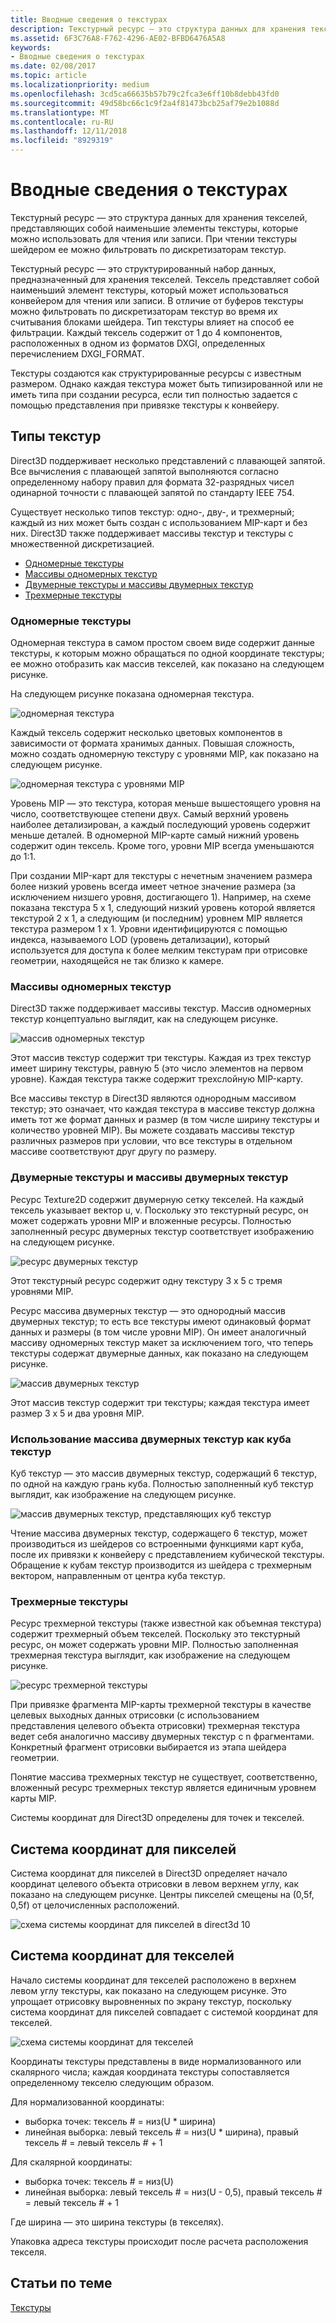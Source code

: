 ```yaml
---
title: Вводные сведения о текстурах
description: Текстурный ресурс — это структура данных для хранения текселей, представляющих собой наименьшие элементы текстуры, которые можно использовать для чтения или записи. При чтении текстуры шейдером ее можно фильтровать по дискретизаторам текстур.
ms.assetid: 6F3C76A8-F762-4296-AE02-BFBD6476A5A8
keywords:
- Вводные сведения о текстурах
ms.date: 02/08/2017
ms.topic: article
ms.localizationpriority: medium
ms.openlocfilehash: 3cd5ca66635b57b79c2fca3e6ff10b8debb43fd0
ms.sourcegitcommit: 49d58bc66c1c9f2a4f81473bcb25af79e2b1088d
ms.translationtype: MT
ms.contentlocale: ru-RU
ms.lasthandoff: 12/11/2018
ms.locfileid: "8929319"
---
```

# <a name="introduction-to-textures"></a>Вводные сведения о текстурах


Текстурный ресурс — это структура данных для хранения текселей, представляющих собой наименьшие элементы текстуры, которые можно использовать для чтения или записи. При чтении текстуры шейдером ее можно фильтровать по дискретизаторам текстур.

Текстурный ресурс — это структурированный набор данных, предназначенный для хранения текселей. Тексель представляет собой наименьший элемент текстуры, который может использоваться конвейером для чтения или записи. В отличие от буферов текстуры можно фильтровать по дискретизаторам текстур во время их считывания блоками шейдера. Тип текстуры влияет на способ ее фильтрации. Каждый тексель содержит от 1 до 4 компонентов, расположенных в одном из форматов DXGI, определенных перечислением DXGI\_FORMAT.

Текстуры создаются как структурированные ресурсы с известным размером. Однако каждая текстура может быть типизированной или не иметь типа при создании ресурса, если тип полностью задается с помощью представления при привязке текстуры к конвейеру.

## <a name="span-idtexturetypesspanspan-idtexturetypesspanspan-idtexturetypesspantexture-types"></a><span id="Texture_Types"></span><span id="texture_types"></span><span id="TEXTURE_TYPES"></span>Типы текстур


Direct3D поддерживает несколько представлений с плавающей запятой. Все вычисления с плавающей запятой выполняются согласно определенному набору правил для формата 32-разрядных чисел одинарной точности с плавающей запятой по стандарту IEEE 754.

Существует несколько типов текстур: одно-, дву-, и трехмерный; каждый из них может быть создан с использованием MIP-карт и без них. Direct3D также поддерживает массивы текстур и текстуры с множественной дискретизацией.

-   [Одномерные текстуры](#texture1d-resource)
-   [Массивы одномерных текстур](#texture1d-array-resource)
-   [Двумерные текстуры и массивы двумерных текстур](#texture2d-resource)
-   [Трехмерные текстуры](#texture3d-resource)

### <a name="span-idtexture1dresourcespanspan-idtexture1dresourcespanspan-idtexture1dresourcespanspan-idtexture1d-resourcespan1d-textures"></a><span id="Texture1D_Resource"></span><span id="texture1d_resource"></span><span id="TEXTURE1D_RESOURCE"></span><span id="texture1d-resource"></span>Одномерные текстуры

Одномерная текстура в самом простом своем виде содержит данные текстуры, к которым можно обращаться по одной координате текстуры; ее можно отобразить как массив текселей, как показано на следующем рисунке.

На следующем рисунке показана одномерная текстура.

![одномерная текстура](images/d3d10-1d-texture.png)

Каждый тексель содержит несколько цветовых компонентов в зависимости от формата хранимых данных. Повышая сложность, можно создать одномерную текстуру с уровнями MIP, как показано на следующем рисунке.

![одномерная текстура с уровнями MIP](images/d3d10-resource-texture1d.png)

Уровень MIP — это текстура, которая меньше вышестоящего уровня на число, соответствующее степени двух. Самый верхний уровень наиболее детализирован, а каждый последующий уровень содержит меньше деталей. В одномерной MIP-карте самый нижний уровень содержит один тексель. Кроме того, уровни MIP всегда уменьшаются до 1:1.

При создании MIP-карт для текстуры с нечетным значением размера более низкий уровень всегда имеет четное значение размера (за исключением низшего уровня, достигающего 1). Например, на схеме показана текстура 5 x 1, следующий низкий уровень которой является текстурой 2 x 1, а следующим (и последним) уровнем MIP является текстура размером 1 x 1. Уровни идентифицируются с помощью индекса, называемого LOD (уровень детализации), который используется для доступа к более мелким текстурам при отрисовке геометрии, находящейся не так близко к камере.

### <a name="span-idtexture1darrayresourcespanspan-idtexture1darrayresourcespanspan-idtexture1darrayresourcespanspan-idtexture1d-array-resourcespan1d-texture-arrays"></a><span id="Texture1D_Array_Resource"></span><span id="texture1d_array_resource"></span><span id="TEXTURE1D_ARRAY_RESOURCE"></span><span id="texture1d-array-resource"></span>Массивы одномерных текстур

Direct3D также поддерживает массивы текстур. Массив одномерных текстур концептуально выглядит, как на следующем рисунке.

![массив одномерных текстур](images/d3d10-resource-texture1darray.png)

Этот массив текстур содержит три текстуры. Каждая из трех текстур имеет ширину текстуры, равную 5 (это число элементов на первом уровне). Каждая текстура также содержит трехслойную MIP-карту.

Все массивы текстур в Direct3D являются однородным массивом текстур; это означает, что каждая текстура в массиве текстур должна иметь тот же формат данных и размер (в том числе ширину текстуры и количество уровней MIP). Вы можете создавать массивы текстур различных размеров при условии, что все текстуры в отдельном массиве соответствуют друг другу по размеру.

### <a name="span-idtexture2dresourcespanspan-idtexture2dresourcespanspan-idtexture2dresourcespanspan-idtexture2d-resourcespan2d-textures-and-2d-texture-arrays"></a><span id="Texture2D_Resource"></span><span id="texture2d_resource"></span><span id="TEXTURE2D_RESOURCE"></span><span id="texture2d-resource"></span>Двумерные текстуры и массивы двумерных текстур

Ресурс Texture2D содержит двумерную сетку текселей. На каждый тексель указывает вектор u, v. Поскольку это текстурный ресурс, он может содержать уровни MIP и вложенные ресурсы. Полностью заполненный ресурс двумерных текстур соответствует изображению на следующем рисунке.

![ресурс двумерных текстур](images/d3d10-resource-texture2d.png)

Этот текстурный ресурс содержит одну текстуру 3 x 5 с тремя уровнями MIP.

Ресурс массива двумерных текстур — это однородный массив двумерных текстур; то есть все текстуры имеют одинаковый формат данных и размеры (в том числе уровни MIP). Он имеет аналогичный массиву одномерных текстур макет за исключением того, что теперь текстуры содержат двумерные данных, как показано на следующем рисунке.

![массив двумерных текстур](images/d3d10-resource-texture2darray.png)

Этот массив текстур содержит три текстуры; каждая текстура имеет размер 3 x 5 и два уровня MIP.

### <a name="span-idtexture2darrayresourceasatexturecubespanspan-idtexture2darrayresourceasatexturecubespanspan-idtexture2darrayresourceasatexturecubespanusing-a-2d-texture-array-as-a-texture-cube"></a><span id="Texture2DArray_Resource_as_a_Texture_Cube"></span><span id="texture2darray_resource_as_a_texture_cube"></span><span id="TEXTURE2DARRAY_RESOURCE_AS_A_TEXTURE_CUBE"></span>Использование массива двумерных текстур как куба текстур

Куб текстур — это массив двумерных текстур, содержащий 6 текстур, по одной на каждую грань куба. Полностью заполненный куб текстур выглядит, как изображение на следующем рисунке.

![массив двумерных текстур, представляющих куб текстур](images/d3d10-resource-texturecube.png)

Чтение массива двумерных текстур, содержащего 6 текстур, может производиться из шейдеров со встроенными функциями карт куба, после их привязки к конвейеру с представлением кубической текстуры. Обращение к кубам текстур производится из шейдера с трехмерным вектором, направленным от центра куба текстур.

### <a name="span-idtexture3dresourcespanspan-idtexture3dresourcespanspan-idtexture3dresourcespanspan-idtexture3d-resourcespan3d-textures"></a><span id="Texture3D_Resource"></span><span id="texture3d_resource"></span><span id="TEXTURE3D_RESOURCE"></span><span id="texture3d-resource"></span>Трехмерные текстуры

Ресурс трехмерной текстуры (также известной как объемная текстура) содержит трехмерный объем текселей. Поскольку это текстурный ресурс, он может содержать уровни MIP. Полностью заполненная трехмерная текстура выглядит, как изображение на следующем рисунке.

![ресурс трехмерной текстуры](images/d3d10-resource-texture3d.png)

При привязке фрагмента MIP-карты трехмерной текстуры в качестве целевых выходных данных отрисовки (с использованием представления целевого объекта отрисовки) трехмерная текстура ведет себя аналогично массиву двумерных текстур с n фрагментами. Конкретный фрагмент отрисовки выбирается из этапа шейдера геометрии.

Понятие массива трехмерных текстур не существует, соответственно, вложенный ресурс трехмерных текстур является единичным уровнем карты MIP.

Системы координат для Direct3D определены для точек и текселей.

## <a name="span-idpixelspanspan-idpixelspanspan-idpixelspanpixel-coordinate-system"></a><span id="Pixel"></span><span id="pixel"></span><span id="PIXEL"></span>Система координат для пикселей


Система координат для пикселей в Direct3D определяет начало координат целевого объекта отрисовки в левом верхнем углу, как показано на следующем рисунке. Центры пикселей смещены на (0,5f, 0,5f) от целочисленных расположений.

![схема системы координат для пикселей в direct3d 10](images/d3d10-coordspix10.png)

## <a name="span-idtexelspanspan-idtexelspanspan-idtexelspantexel-coordinate-system"></a><span id="Texel"></span><span id="texel"></span><span id="TEXEL"></span>Система координат для текселей


Начало системы координат для текселей расположено в верхнем левом углу текстуры, как показано на следующем рисунке. Это упрощает отрисовку выровненных по экрану текстур, поскольку система координат для пикселей совпадает с системой координат для текселей.

![схема системы координат для текселей](images/d3d10-coordstex10.png)

Координаты текстуры представлены в виде нормализованного или скалярного числа; каждая координата текстуры сопоставляется определенному текселю следующим образом.

Для нормализованной координаты:

-   выборка точек: тексель \# = низ(U \* ширина)
-   линейная выборка: левый тексель \# = низ(U \* ширина), правый тексель \# = левый тексель \# + 1

Для скалярной координаты:

-   выборка точек: тексель \# = низ(U)
-   линейная выборка: левый тексель \# = низ(U - 0,5), правый тексель \# = левый тексель \# + 1

Где ширина — это ширина текстуры (в текселях).

Упаковка адреса текстуры происходит после расчета расположения текселя.

## <a name="span-idrelated-topicsspanrelated-topics"></a><span id="related-topics"></span>Статьи по теме


[Текстуры](textures.md)
